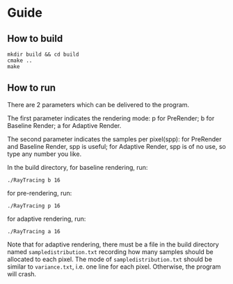 # Guide
## How to build
```
mkdir build && cd build
cmake ..
make
```
## How to run
There are 2 parameters which can be delivered to the program.

The first parameter indicates the rendering mode:
p for PreRender; b for Baseline Render; a for Adaptive Render.

The second parameter indicates the samples per pixel(spp):
for PreRender and Baseline Render, spp is useful; for Adaptive Render, spp is of no use, so type any number you like.

In the build directory,
for baseline rendering, run:
```
./RayTracing b 16
```
for pre-rendering, run:
```
./RayTracing p 16
```
for adaptive rendering, run:
```
./RayTracing a 16
```
Note that for adaptive rendering, there must be a file in the build directory named `sampledistribution.txt` recording how many samples should be allocated to each pixel. The mode of `sampledistribution.txt` should be similar to `variance.txt`, i.e. one line for each pixel. Otherwise, the program will crash.
